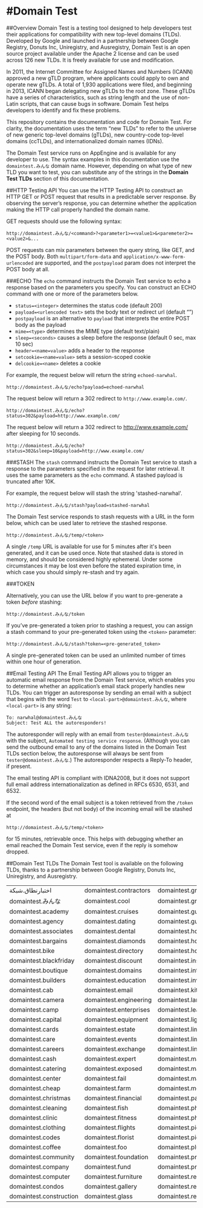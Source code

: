 #Domain Test
===========

##Overview
Domain Test is a testing tool designed to help developers test their applications for compatibility with new top-level domains (TLDs). Developed by Google and launched in a partnership between Google Registry, Donuts Inc, Uniregistry, and Ausregistry, Domain Test is an open source project available under the Apache 2 license and can be used across 126 new TLDs. It is freely available for use and modification.

In 2011, the Internet Committee for Assigned Names and Numbers (ICANN) approved a new gTLD program, where applicants could apply to own and operate new gTLDs. A total of 1,930 applications were filed, and beginning in 2013, ICANN began delegating new gTLDs to the root zone. These gTLDs have a series of characteristics, such as string length and the use of non-Latin scripts, that can cause bugs in software. Domain Test helps developers to identify and fix these problems.

This repository contains the documentation and code for Domain Test. For clarity, the documentation uses the term “new TLDs” to refer to the universe of new generic top-level domains (gTLDs), new country-code top-level domains (ccTLDs), and internationalized domain names (IDNs). 

The Domain Test service runs on AppEngine and is available for any developer to use. The syntax examples in this documentation use the `domaintest.みんな` domain name. However, depending on what type of new TLD you want to test, you can substitute any of the strings in the **Domain Test TLDs** section of this documentation.

##HTTP Testing API
You can use the HTTP Testing API to construct an HTTP GET or POST request that results in a predictable server response. By observing the server’s response, you can determine whether the application making the HTTP call properly handled the domain name. 

GET requests should use the following syntax:

`http://domaintest.みんな/<command>?<parameter1>=<value1>&<paremeter2>=<value2>&...`

POST requests can mix parameters between the query string, like GET, and the POST body. Both `multipart/form-data` and `application/x-www-form-urlencoded` are supported, and the `postpayload` param does not interpret the POST body at all.

###ECHO
The `echo` command instructs the Domain Test service to echo a response based on the parameters you specify. You can construct an ECHO command with one or more of the parameters below.

  - `status=<integer>` determines the status code (default 200)
  - `payload=<urlencoded text>` sets the body text or redirect url (default “”)
  - `postpayload` is an alternative to `payload` that interprets the entire POST body as the payload
  - `mime=<type>` determines the MIME type (default text/plain)
  - `sleep=<seconds>` causes a sleep before the response (default 0 sec, max 10 sec)
  - `header=<name=value>` adds a header to the response
  - `setcookie=<name=value>` sets a session-scoped cookie
  - `delcookie=<name>` deletes a cookie

For example, the request below will return the string `echoed-narwhal`.

`http://domaintest.みんな/echo?payload=echoed-narwhal`

The request below will return a 302 redirect to `http://www.example.com/`.

`http://domaintest.みんな/echo?status=302&payload=http://www.example.com/`

The request below will return a 302 redirect to http://www.example.com/ after sleeping for 10 seconds.

`http://domaintest.みんな/echo?status=302&sleep=10&payload=http://www.example.com/`

###STASH
The `stash` command instructs the Domain Test service to stash a response to the parameters specified in the request for later retrieval. It uses the same parameters as the `echo` command. A stashed payload is truncated after 10K.

For example, the request below will stash the string 'stashed-narwhal'.

`http://domaintest.みんな/stash?payload=stashed-narwhal`

The Domain Test service responds to stash requests with a URL in the form below, which can be used later to retrieve the stashed response.

`http://domaintest.みんな/temp/<token>`

A single `/temp` URL is available for use for 5 minutes after it's been generated, and it can be used once. Note that stashed data is stored in memory, and should be considered highly ephemeral. Under some circumstances it may be lost even before the stated expiration time, in which case you should simply re-stash and try again.

###TOKEN

Alternatively, you can use the URL below if you want to pre-generate a token *before* stashing:

`http://domaintest.みんな/token`

If you’ve pre-generated a token prior to stashing a request, you can assign a stash command to your pre-generated token using the `<token>` parameter:

`http://domaintest.みんな/stash?token=<pre-generated_token>`

A single pre-generated token can be used an unlimited number of times within one hour of generation.

##Email Testing API
The Email Testing API allows you to trigger an automatic email response from the Domain Test service, which enables you to determine whether an application’s email stack properly handles new TLDs. You can trigger an autoresponse by sending an email with a subject that begins with the word `Test` to `<local-part>@domaintest.みんな`, where `<local-part>` is any string:

```
To: narwhal@domaintest.みんな
Subject: Test ALL the autoresponders! 
```

The autoresponder will reply with an email from `tester@domaintest.みんな` with the subject, `Automated testing service response`. (Although you can send the outbound email to any of the domains listed in the Domain Test TLDs section below, the autoresponse will always be sent from `tester@domaintest.みんな`.) The autoresponder respects a Reply-To header, if present.

The email testing API is compliant with IDNA2008, but it does not support full email address internationalization as defined in RFCs 6530, 6531, and 6532. 

If the second word of the email subject is a token retrieved from the `/token` endpoint, the headers (but not body) of the incoming email will be stashed at 

`http://domaintest.みんな/temp/<token>`

for 15 minutes, retrievable once. This helps with debugging whether an email reached the Domain Test service, even if the reply is somehow dropped.

##Domain Test TLDs
The Domain Test tool is available on the following TLDs, thanks to a partnership between Google Registry, Donuts Inc, Uniregistry, and Ausregistry.

<table>
<tbody>
<tr>
<td>اختبارنطاق.شبكة</td>
<td>domaintest.contractors</td>
<td>domaintest.graphics</td>
<td>domaintest.repair</td>
</tr>
<tr>
<td>domaintest.みんな</td>
<td>domaintest.cool</td>
<td>domaintest.gripe</td>
<td>domaintest.report</td>
</tr>
<tr>
<td>domaintest.academy</td>
<td>domaintest.cruises</td>
<td>domaintest.guitars</td>
<td>domaintest.schule</td>
</tr>
<tr>
<td>domaintest.agency</td>
<td>domaintest.dating</td>
<td>domaintest.guru</td>
<td>domaintest.services</td>
</tr>
<tr>
<td>domaintest.associates</td>
<td>domaintest.dental</td>
<td>domaintest.holdings</td>
<td>domaintest.shoes</td>
</tr>
<tr>
<td>domaintest.bargains</td>
<td>domaintest.diamonds</td>
<td>domaintest.holiday</td>
<td>domaintest.singles</td>
</tr>
<tr>
<td>domaintest.bike</td>
<td>domaintest.directory</td>
<td>domaintest.house</td>
<td>domaintest.solar</td>
</tr>
<tr>
<td>domaintest.blackfriday</td>
<td>domaintest.discount</td>
<td>domaintest.institute</td>
<td>domaintest.solutions</td>
</tr>
<tr>
<td>domaintest.boutique</td>
<td>domaintest.domains</td>
<td>domaintest.international</td>
<td>domaintest.support</td>
</tr>
<tr>
<td>domaintest.builders</td>
<td>domaintest.education</td>
<td>domaintest.investments</td>
<td>domaintest.surgery</td>
</tr>
<tr>
<td>domaintest.cab</td>
<td>domaintest.email</td>
<td>domaintest.kitchen</td>
<td>domaintest.systems</td>
</tr>
<tr>
<td>domaintest.camera</td>
<td>domaintest.engineering</td>
<td>domaintest.land</td>
<td>domaintest.tax</td>
</tr>
<tr>
<td>domaintest.camp</td>
<td>domaintest.enterprises</td>
<td>domaintest.lease</td>
<td>domaintest.technology</td>
</tr>
<tr>
<td>domaintest.capital</td>
<td>domaintest.equipment</td>
<td>domaintest.lighting</td>
<td>domaintest.tienda</td>
</tr>
<tr>
<td>domaintest.cards</td>
<td>domaintest.estate</td>
<td>domaintest.limited</td>
<td>domaintest.tips</td>
</tr>
<tr>
<td>domaintest.care</td>
<td>domaintest.events</td>
<td>domaintest.limo</td>
<td>domaintest.today</td>
</tr>
<tr>
<td>domaintest.careers</td>
<td>domaintest.exchange</td>
<td>domaintest.link</td>
<td>domaintest.town</td>
</tr>
<tr>
<td>domaintest.cash</td>
<td>domaintest.expert</td>
<td>domaintest.maison</td>
<td>domaintest.toys</td>
</tr>
<tr>
<td>domaintest.catering</td>
<td>domaintest.exposed</td>
<td>domaintest.management</td>
<td>domaintest.training</td>
</tr>
<tr>
<td>domaintest.center</td>
<td>domaintest.fail</td>
<td>domaintest.marketing</td>
<td>domaintest.university</td>
</tr>
<tr>
<td>domaintest.cheap</td>
<td>domaintest.farm</td>
<td>domaintest.media</td>
<td>domaintest.vacations</td>
</tr>
<tr>
<td>domaintest.christmas</td>
<td>domaintest.financial</td>
<td>domaintest.partners</td>
<td>domaintest.ventures</td>
</tr>
<tr>
<td>domaintest.cleaning</td>
<td>domaintest.fish</td>
<td>domaintest.photography</td>
<td>domaintest.viajes</td>
</tr>
<tr>
<td>domaintest.clinic</td>
<td>domaintest.fitness</td>
<td>domaintest.photos</td>
<td>domaintest.villas</td>
</tr>
<tr>
<td>domaintest.clothing</td>
<td>domaintest.flights</td>
<td>domaintest.pics</td>
<td>domaintest.vision</td>
</tr>
<tr>
<td>domaintest.codes</td>
<td>domaintest.florist</td>
<td>domaintest.pictures</td>
<td>domaintest.voyage</td>
</tr>
<tr>
<td>domaintest.coffee</td>
<td>domaintest.foo</td>
<td>domaintest.plumbing</td>
<td>domaintest.watch</td>
</tr>
<tr>
<td>domaintest.community</td>
<td>domaintest.foundation</td>
<td>domaintest.productions</td>
<td>domaintest.works</td>
</tr>
<tr>
<td>domaintest.company</td>
<td>domaintest.fund</td>
<td>domaintest.properties</td>
<td>domaintest.wtf</td>
</tr>
<tr>
<td>domaintest.computer</td>
<td>domaintest.furniture</td>
<td>domaintest.recipes</td>
<td>domaintest.zone</td>
</tr>
<tr>
<td>domaintest.condos</td>
<td>domaintest.gallery</td>
<td>domaintest.reisen</td>
<td></td>
</tr>
<tr>
<td>domaintest.construction</td>
<td>domaintest.glass</td>
<td>domaintest.rentals</td>
<td></td>
</tr>
</tbody>
</table>
